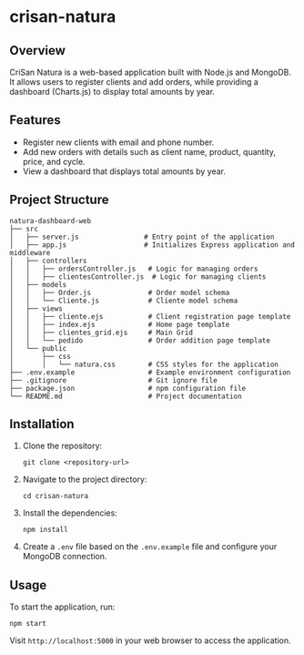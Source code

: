 # crisan-natura

## Overview
CriSan Natura is a web-based application built with Node.js and MongoDB. It allows users to register clients and add orders, while providing a dashboard (Charts.js) to display total amounts by year.

## Features
- Register new clients with email and phone number.
- Add new orders with details such as client name, product, quantity, price, and cycle.
- View a dashboard that displays total amounts by year.

## Project Structure
```
natura-dashboard-web
├── src
│   ├── server.js                # Entry point of the application
│   ├── app.js                   # Initializes Express application and middleware
│   ├── controllers
│   │   ├── ordersController.js   # Logic for managing orders
│   │   ├── clientesController.js  # Logic for managing clients
│   ├── models
│   │   ├── Order.js              # Order model schema
│   │   └── Cliente.js            # Cliente model schema
│   ├── views
│   │   ├── cliente.ejs           # Client registration page template
│   │   ├── index.ejs             # Home page template
│   │   ├── clientes_grid.ejs     # Main Grid
│   │   └── pedido                # Order addition page template
│   └── public
│       ├── css
│       │   └── natura.css        # CSS styles for the application
├── .env.example                  # Example environment configuration
├── .gitignore                    # Git ignore file
├── package.json                  # npm configuration file
└── README.md                     # Project documentation
```

## Installation
1. Clone the repository:
   ```
   git clone <repository-url>
   ```
2. Navigate to the project directory:
   ```
   cd crisan-natura
   ```
3. Install the dependencies:
   ```
   npm install
   ```
4. Create a `.env` file based on the `.env.example` file and configure your MongoDB connection.

## Usage
To start the application, run:
```
npm start
```
Visit `http://localhost:5000` in your web browser to access the application.